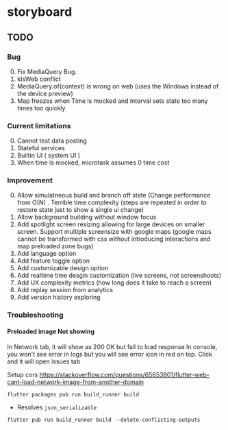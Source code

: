 # storyboard
## TODO
### Bug
0. Fix MediaQuery Bug.
1. kIsWeb conflict
2. MediaQuery.of(context) is wrong on web (uses the Windows instead of the device preview)
3. Map freezes when Time is mocked and interval sets state too many times too quickly


### Current limitations

0. Cannot test data posting
1. Stateful services
2. Builtin UI ( system UI )
3. When time is mocked, microtask assumes 0 time cost


### Improvement
0. Allow simulatneous build and branch off state (Change performance from O(N) .
Terrible time complexity (steps are repeated in order to restore state just to show a single ui change)
1. Allow background building without window focus
2. Add spotlight screen resizing allowing for large devices on smaller screen.
Support multiple screensize with google maps (google maps cannot be transformed with css without introducing interactions and map preloaded zone bugs)
3. Add language option
4. Add feature toggle option
5. Add customizable design option
6. Add realtime time desgin customization (live screens, not screenshoots)
7. Add UX complexity metrics (how long does it take to reach a screen)
8. Add replay session from analytics
9. Add version history exploring


### Troubleshooting

#### Preloaded image Not showing
In Network tab, it will show as 200 OK but fail to load response
In console, you won't see error in logs but you will see error icon in red on top.
Click and it will open issues tab

Setup cors
https://stackoverflow.com/questions/65653801/flutter-web-cant-load-network-image-from-another-domain


```
flutter packages pub run build_runner build
```

- Resolves `json_serializable`

```
flutter pub run build_runner build --delete-conflicting-outputs
```